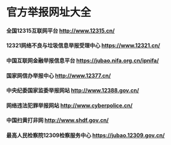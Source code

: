 # 官方举报网址大全
#### 全国12315互联网平台 http://www.12315.cn/
#### 12321网络不良与垃圾信息举报受理中心 https://www.12321.cn/
#### 中国互联网金融举报信息平台 https://jubao.nifa.org.cn/ipnifa/
#### 国家网信办举报中心 http://www.12377.cn/
#### 中央纪委国家监委举报网站 http://www.12388.gov.cn/
#### 网络违法犯罪举报网站 http://www.cyberpolice.cn/
#### 中国扫黄打非网 http://www.shdf.gov.cn/
#### 最高人民检察院12309检察服务中心 https://jubao.12309.gov.cn/
